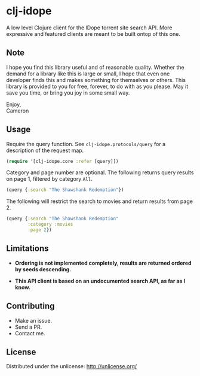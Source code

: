 # clj-idope

A low level Clojure client for the IDope torrent site search API. More expressive and featured clients are meant to be built ontop of this one.

## Note
I hope you find this library useful and of reasonable quality. Whether the demand for a library like this is large or small, I hope that even one developer finds this and makes something for themselves or others. This library is provided to you for free, forever, to do with as you please. May it save you time, or bring you joy in some small way.

Enjoy,  
Cameron

## Usage

Require the query function. See `clj-idope.protocols/query` for a description of the request map.

```clojure
(require '[clj-idope.core :refer [query]])
```

Category and page number are optional. The following returns query results on page 1, filtered by category `All`.

```clojure
(query {:search "The Shawshank Redemption"})
```

The following will restrict the search to movies and return results from page 2.

```clojure
(query {:search "The Shawshank Redemption"
        :category :movies
        :page 2})
```

## Limitations

- **Ordering is not implemented completely, results are returned ordered by seeds descending.**

- **This API client is based on an undocumented search API, as far as I know.**

## Contributing

- Make an issue.
- Send a PR.
- Contact me.

## License

Distributed under the unlicense: http://unlicense.org/
